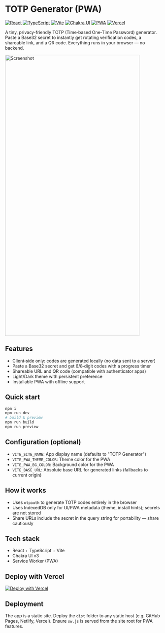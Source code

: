 # TOTP Generator (PWA)

[![React](https://img.shields.io/badge/React-20232A?logo=react&logoColor=61DAFB)](https://react.dev) [![TypeScript](https://img.shields.io/badge/TypeScript-3178C6?logo=typescript&logoColor=fff)](https://www.typescriptlang.org/) [![Vite](https://img.shields.io/badge/Vite-646CFF?logo=vite&logoColor=fff)](https://vitejs.dev/) [![Chakra UI](https://img.shields.io/badge/Chakra%20UI-319795?logo=chakraui&logoColor=fff)](https://chakra-ui.com/) [![PWA](https://img.shields.io/badge/PWA-5A0FC8?logo=pwa&logoColor=fff)](https://web.dev/progressive-web-apps/) [![Vercel](https://img.shields.io/badge/Vercel-000?logo=vercel&logoColor=fff)](https://vercel.com/)

A tiny, privacy-friendly TOTP (Time‑based One‑Time Password) generator. Paste a Base32 secret to instantly get rotating verification codes, a shareable link, and a QR code. Everything runs in your browser — no backend.

<img width="436" height="913" alt="Screenshot" src="https://github.com/user-attachments/assets/49a9b4a6-d711-4c57-9939-c204ec1d85d0" />

## Features
- Client‑side only: codes are generated locally (no data sent to a server)
- Paste a Base32 secret and get 6/8‑digit codes with a progress timer
- Shareable URL and QR code (compatible with authenticator apps)
- Light/Dark theme with persistent preference
- Installable PWA with offline support

## Quick start
```bash
npm i
npm run dev
# build & preview
npm run build
npm run preview
```

## Configuration (optional)
- `VITE_SITE_NAME`: App display name (defaults to "TOTP Generator")
- `VITE_PWA_THEME_COLOR`: Theme color for the PWA
- `VITE_PWA_BG_COLOR`: Background color for the PWA
- `VITE_BASE_URL`: Absolute base URL for generated links (fallbacks to current origin)

## How it works
- Uses `otpauth` to generate TOTP codes entirely in the browser
- Uses IndexedDB only for UI/PWA metadata (theme, install hints); secrets are not stored
- Share URLs include the secret in the query string for portability — share cautiously

## Tech stack
- React + TypeScript + Vite
- Chakra UI v3
- Service Worker (PWA)

## Deploy with Vercel
[![Deploy with Vercel](https://vercel.com/button)](https://vercel.com/new/clone?repository-url=https://github.com/asychin/2fa-share)

## Deployment
The app is a static site. Deploy the `dist` folder to any static host (e.g. GitHub Pages, Netlify, Vercel). Ensure `sw.js` is served from the site root for PWA features.
